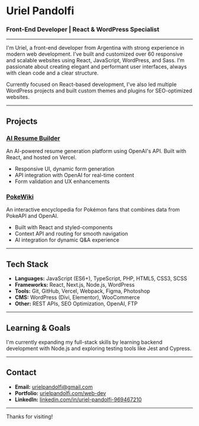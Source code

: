 # Uriel Pandolfi

### Front-End Developer | React & WordPress Specialist

---

I'm Uriel, a front-end developer from Argentina with strong experience in modern web development. I’ve built and customized over 60 responsive and scalable websites using React, JavaScript, WordPress, and Sass. I’m passionate about creating elegant and performant user interfaces, always with clean code and a clear structure.

Currently focused on React-based development, I’ve also led multiple WordPress projects and built custom themes and plugins for SEO-optimized websites.

---

##  Projects

###  [AI Resume Builder](https://ai-resume-builder-nine-eta.vercel.app/)
An AI-powered resume generation platform using OpenAI's API. Built with React, and hosted on Vercel. 

- Responsive UI, dynamic form generation
- API integration with OpenAI for real-time content
- Form validation and UX enhancements

###  [PokeWiki](https://poke-wiki-git-main-uriel-pandolfis-projects.vercel.app/)
An interactive encyclopedia for Pokémon fans that combines data from PokeAPI and OpenAI.

- Built with React and styled-components
- Context API and routing for smooth navigation
- AI integration for dynamic Q&A experience

---

## Tech Stack

- **Languages:** JavaScript (ES6+), TypeScript, PHP, HTML5, CSS3, SCSS
- **Frameworks:** React, Next.js, Node.js, WordPress
- **Tools:** Git, GitHub, Vercel, Webpack, Figma, Photoshop
- **CMS:** WordPress (Divi, Elementor), WooCommerce
- **Other:** REST APIs, SEO Optimization, OpenAI, FTP

---

## Learning & Goals

I'm currently expanding my full-stack skills by learning backend development with Node.js and exploring testing tools like Jest and Cypress.

---

## Contact

- **Email:** urielpandolfi@gmail.com
- **Portfolio:** [urielpandolfi.com/web-dev](https://urielpandolfi.com/web-dev)
- **LinkedIn:** [linkedin.com/in/uriel-pandolfi-969467210](https://www.linkedin.com/in/uriel-pandolfi-969467210)

---

Thanks for visiting!

